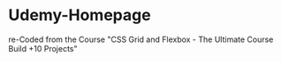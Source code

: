 # Udemy-Homepage
re-Coded from the Course "CSS Grid and Flexbox - The Ultimate Course Build +10 Projects"
